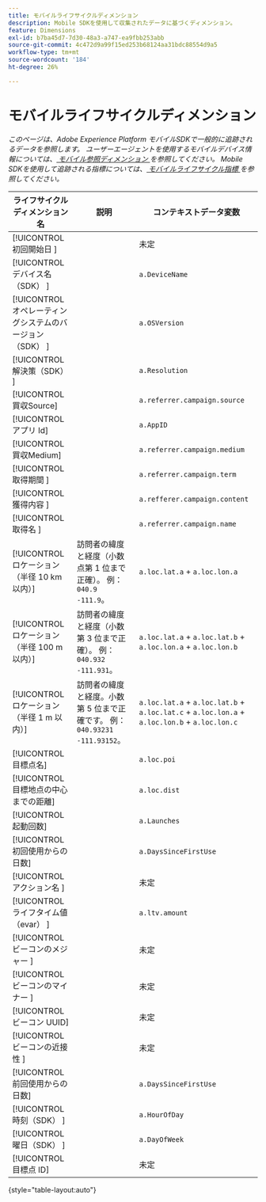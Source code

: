 ```yaml
---
title: モバイルライフサイクルディメンション
description: Mobile SDKを使用して収集されたデータに基づくディメンション。
feature: Dimensions
exl-id: b7ba45d7-7d30-48a3-a747-ea9fbb253abb
source-git-commit: 4c472d9a99f15ed253b68124aa31bdc88554d9a5
workflow-type: tm+mt
source-wordcount: '184'
ht-degree: 26%

---
```


# モバイルライフサイクルディメンション

*このページは、Adobe Experience Platform モバイルSDKで一般的に追跡されるデータを参照します。 ユーザーエージェントを使用するモバイルデバイス情報については、[&#x200B; モバイル参照ディメンション &#x200B;](mobile-dimensions.md) を参照してください。 Mobile SDKを使用して追跡される指標については、[&#x200B; モバイルライフサイクル指標 &#x200B;](../metrics/lifecycle-metrics.md) を参照してください。*

| ライフサイクルディメンション名 | 説明 | コンテキストデータ変数 |
| --- | --- | --- |
| [!UICONTROL &#x200B; 初回開始日 &#x200B;] | | 未定 |
| [!UICONTROL &#x200B; デバイス名（SDK） &#x200B;] | | `a.DeviceName` |
| [!UICONTROL &#x200B; オペレーティングシステムのバージョン（SDK） &#x200B;] | | `a.OSVersion` |
| [!UICONTROL &#x200B; 解決策（SDK） &#x200B;] | | `a.Resolution` |
| [!UICONTROL &#x200B; 買収Source] | | `a.referrer.campaign.source` |
| [!UICONTROL &#x200B; アプリ Id] | | `a.AppID` |
| [!UICONTROL &#x200B; 買収Medium] | | `a.referrer.campaign.medium` |
| [!UICONTROL &#x200B; 取得期間 &#x200B;] | | `a.referrer.campaign.term` |
| [!UICONTROL &#x200B; 獲得内容 &#x200B;] | | `a.refferer.campaign.content` |
| [!UICONTROL &#x200B; 取得名 &#x200B;] | | `a.referrer.campaign.name` |
| [!UICONTROL ロケーション（半径 10 km 以内）] | 訪問者の緯度と経度（小数点第 1 位まで正確）。 例：`040.9` `-111.9`。 | `a.loc.lat.a` + `a.loc.lon.a` |
| [!UICONTROL ロケーション（半径 100 m 以内）] | 訪問者の緯度と経度（小数第 3 位まで正確）。 例：`040.932` `-111.931`。 | `a.loc.lat.a` + `a.loc.lat.b` + `a.loc.lon.a` + `a.loc.lon.b` |
| [!UICONTROL ロケーション（半径 1 m 以内）] | 訪問者の緯度と経度。小数第 5 位まで正確です。 例：`040.93231` `-111.93152`。 | `a.loc.lat.a` + `a.loc.lat.b` + `a.loc.lat.c` + `a.loc.lon.a` + `a.loc.lon.b` + `a.loc.lon.c` |
| [!UICONTROL 目標点名] | | `a.loc.poi` |
| [!UICONTROL 目標地点の中心までの距離] | | `a.loc.dist` |
| [!UICONTROL 起動回数] | | `a.Launches` |
| [!UICONTROL 初回使用からの日数] | | `a.DaysSinceFirstUse` |
| [!UICONTROL &#x200B; アクション名 &#x200B;] | | 未定 |
| [!UICONTROL &#x200B; ライフタイム値（evar） &#x200B;] | | `a.ltv.amount` |
| [!UICONTROL &#x200B; ビーコンのメジャー &#x200B;] | | 未定 |
| [!UICONTROL &#x200B; ビーコンのマイナー &#x200B;] | | 未定 |
| [!UICONTROL &#x200B; ビーコン UUID] | | 未定 |
| [!UICONTROL &#x200B; ビーコンの近接性 &#x200B;] | | 未定 |
| [!UICONTROL 前回使用からの日数] | | `a.DaysSinceFirstUse` |
| [!UICONTROL &#x200B; 時刻（SDK） &#x200B;] | | `a.HourOfDay` |
| [!UICONTROL &#x200B; 曜日（SDK） &#x200B;] | | `a.DayOfWeek` |
| [!UICONTROL &#x200B; 目標点 ID] | | 未定 |

{style="table-layout:auto"}

<!-- Missing: Install Date -->
